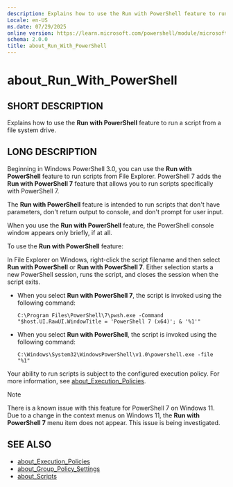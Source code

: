 ```yaml
---
description: Explains how to use the Run with PowerShell feature to run a script from a file system drive.
Locale: en-US
ms.date: 07/29/2025
online version: https://learn.microsoft.com/powershell/module/microsoft.powershell.core/about/about_run_with_powershell?view=powershell-7.5&WT.mc_id=ps-gethelp
schema: 2.0.0
title: about_Run_With_PowerShell
---
```


# about_Run_With_PowerShell

## SHORT DESCRIPTION

Explains how to use the **Run with PowerShell** feature to run a script from a
file system drive.

## LONG DESCRIPTION

Beginning in Windows PowerShell 3.0, you can use the **Run with PowerShell**
feature to run scripts from File Explorer. PowerShell 7 adds the **Run with
PowerShell 7** feature that allows you to run scripts specifically with
PowerShell 7.

The **Run with PowerShell** feature is intended to run scripts that don't have
parameters, don't return output to console, and don't prompt for user input.

When you use the **Run with PowerShell** feature, the PowerShell console window
appears only briefly, if at all.

To use the **Run with PowerShell** feature:

In File Explorer on Windows, right-click the script filename and then select
**Run with PowerShell** or **Run with PowerShell 7**. Either selection starts a
new PowerShell session, runs the script, and closes the session when the script
exits.

- When you select **Run with PowerShell 7**, the script is invoked using the
  following command:

  ```
  C:\Program Files\PowerShell\7\pwsh.exe -Command "$host.UI.RawUI.WindowTitle = 'PowerShell 7 (x64)'; & '%1'"
  ```

- When you select **Run with PowerShell**, the script is invoked using the
  following command:

  ```
  C:\Windows\System32\WindowsPowerShell\v1.0\powershell.exe -file "%1"
  ```

Your ability to run scripts is subject to the configured execution policy. For
more information, see [about_Execution_Policies][01].

> [!NOTE]
> There is a known issue with this feature for PowerShell 7 on Windows 11. Due
> to a change in the context menus on Windows 11, the **Run with PowerShell 7**
> menu item does not appear. This issue is being investigated.

## SEE ALSO

- [about_Execution_Policies][01]
- [about_Group_Policy_Settings][02]
- [about_Scripts][03]

<!-- link references -->
[01]: about_Execution_Policies.md
[02]: about_Group_Policy_Settings.md
[03]: about_Scripts.md

